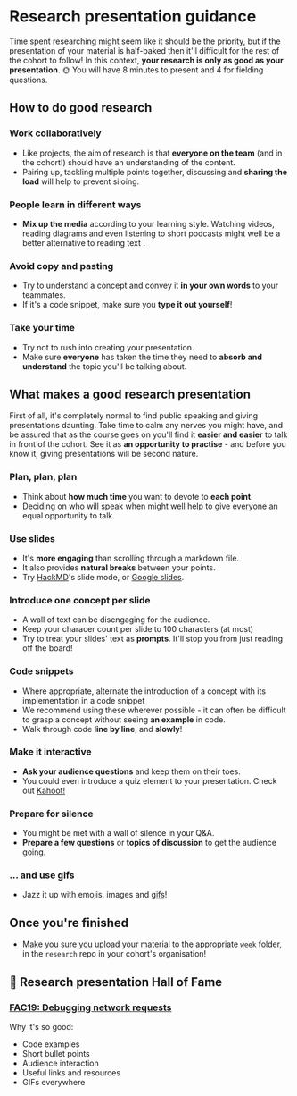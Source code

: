 # Research presentation guidance

Time spent researching might seem like it should be the priority, but if the presentation of your material is half-baked then it'll difficult for the rest of the cohort to follow! In this context, **your research is only as good as your presentation**. :sun_with_face: You will have 8 minutes to present and 4 for fielding questions.

## How to do good research

### Work collaboratively 

- Like projects, the aim of research is that **everyone on the team** (and in the cohort!) should have an understanding of the content.
- Pairing up, tackling multiple points together, discussing and **sharing the load** will help to prevent siloing.

### People learn in different ways 

- **Mix up the media** according to your learning style. Watching videos, reading diagrams and even listening to short podcasts might well be a better alternative to reading text .

### Avoid copy and pasting 

- Try to understand a concept and convey it **in your own words** to your teammates.
- If it's a code snippet, make sure you **type it out yourself**!

### Take your time 

- Try not to rush into creating your presentation.
- Make sure **everyone** has taken the time they need to **absorb and understand** the topic you'll be talking about.

## What makes a good research presentation

First of all, it's completely normal to find public speaking and giving presentations daunting. Take time to calm any nerves you might have, and be assured that as the course goes on you'll find it **easier and easier** to talk in front of the cohort. See it as **an opportunity to practise** - and before you know it, giving presentations will be second nature.

### Plan, plan, plan 

- Think about **how much time** you want to devote to **each point**.
- Deciding on who will speak when might well help to give everyone an equal opportunity to talk.

### Use slides 

- It's **more engaging** than scrolling through a markdown file.
- It also provides **natural breaks** between your points.
- Try [HackMD](https://hackmd.io)'s slide mode, or [Google slides](https://www.google.co.uk/slides/about/).

### Introduce one concept per slide 

- A wall of text can be disengaging for the audience.
- Keep your characer count per slide to 100 characters (at most)
- Try to treat your slides' text as **prompts**. It'll stop you from just reading off the board!

### Code snippets 

- Where appropriate, alternate the introduction of a concept with its implementation in a code snippet
- We recommend using these wherever possible - it can often be difficult to grasp a concept without seeing **an example** in code.
- Walk through code **line by line**, and **slowly**!

### Make it interactive 

- **Ask your audience questions** and keep them on their toes.
- You could even introduce a quiz element to your presentation. Check out [Kahoot!](https://kahoot.com)

### Prepare for silence 

- You might be met with a wall of silence in your Q&A.
- **Prepare a few questions** or **topics of discussion** to get the audience going.

### ... and use gifs

- Jazz it up with emojis, images and [gifs](https://giphy.com)!

## Once you're finished

- Make you sure you upload your material to the appropriate `week` folder, in the `research` repo in your cohort's organisation!

## :crown: Research presentation Hall of Fame

### [FAC19: Debugging network requests](https://github.com/fac19/research/blob/master/week2/Debugging-network-requests.md)

Why it's so good:

- Code examples
- Short bullet points
- Audience interaction
- Useful links and resources
- GIFs everywhere
